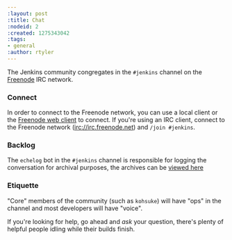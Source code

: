 ```yaml
---
:layout: post
:title: Chat
:nodeid: 2
:created: 1275343042
:tags:
- general
:author: rtyler
---
```

The Jenkins community congregates in the `#jenkins` channel on the [Freenode](http://www.freenode.net) IRC network.

### Connect

In order to connect to the Freenode network, you can use a local client or the [Freenode web client](http://webchat.freenode.net/?channels=jenkins) to connect. If you're using an IRC client, connect to the Freenode network ([irc://irc.freenode.net](irc://irc.freenode.net)) and `/join #jenkins`.

### Backlog

The `echelog` bot in the `#jenkins` channel is responsible for logging the conversation for archival purposes, the archives can be [viewed here](http://echelog.matzon.dk/?jenkins)


### Etiquette

"Core" members of the community (such as `kohsuke`) will have "ops" in the channel and most developers will have "voice". 

If you're looking for help, go ahead and *ask* your question, there's plenty of helpful people idling while their builds finish.
<!--break-->
